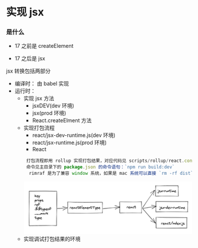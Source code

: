 # 实现 jsx

### 是什么

- 17 之前是 createElement

- 17 之后是 jsx

jsx 转换包括两部分

- 编译时： 由 babel 实现
- 运行时：
  - 实现 jsx 方法
    - jsxDEV(dev 环境)
    - jsx(prod 环境)
    - React.createElment 方法
  - 实现打包流程
    - react/jsx-dev-runtime.js(dev 环境)
    - react/jsx-runtime.js(prod 环境)
    - React
    ```js
     打包流程即用 rollup 实现打包结果，对应代码见 scripts/rollup/react.config.js;
     命令见主目录下的 package.json 的命令语句：`npm run build:dev`
      rimraf 是为了兼容 window 系统，如果是 mac 系统可以直接 `rm -rf dist` 用于清除 dist 目录；`--bundleConfigAsCjs` 是因为 rollup 支持的是 commonjs，该命令可以将 es 代码转为 commonjs 实现打包
    ```
    ![打包流程](./images/build-jsx-by-react.jpg)
  - 实现调试打包结果的环境
